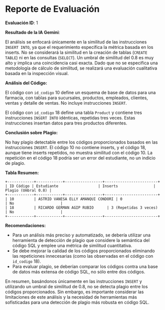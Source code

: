 # Reporte de Evaluación

**Evaluación ID**: 1

**Resultado de la IA Gemini**:

El análisis se enfocará únicamente en la similitud de las instrucciones `INSERT INTO`,  ya que el requerimiento especifica la métrica basada en los inserts.  No se considerará la similitud en la creación de tablas (`CREATE TABLE`) ni en las consultas (`SELECT`).  Un umbral de similitud del 0.8 es muy alto y implica una coincidencia casi exacta.  Dado que no se especifica una metodología de cálculo de similitud, se realizará una evaluación cualitativa basada en la inspección visual.

**Análisis del Código:**

El código con `id_codigo` 10 define un esquema de base de datos para una farmacia, con tablas para sucursales, productos, empleados, clientes, ventas y detalle de ventas.  No incluye instrucciones `INSERT`.

El código con `id_codigo` 18 define una tabla `Product` y contiene tres instrucciones `INSERT INTO` idénticas, repetidas tres veces.  Estas instrucciones insertan datos para tres productos diferentes.

**Conclusión sobre Plagio:**

No hay plagio detectable entre los códigos proporcionados basados en las instrucciones `INSERT`. El código 10 no contiene inserts, y el código 18, aunque tiene inserts repetidos, no muestra similitud con el código 10.  La repetición en el código 18 podría ser un error del estudiante, no un indicio de plagio.

**Tabla Resumen:**

```
+------------+------------+-----------------+------------------------+
| ID Código | Estudiante                  | Inserts                | Plagio (Umbral 0.8) |
+------------+------------+-----------------+------------------------+
| 10         | ASTRID VANESA ELLY AMANQUI CONDORI | 0                    | No                     |
| 18         | RICARDO GERMAN AGIP RUBIO      | 3 (Repetidas 3 veces) | No                     |
+------------+------------+-----------------+------------------------+
```

**Recomendaciones:**

* Para un análisis más preciso y automatizado, se debería utilizar una herramienta de detección de plagio que considere la semántica del código SQL y emplee una métrica de similitud cuantitativa.
*  Se debe mejorar la calidad de los códigos proporcionados eliminando las repeticiones innecesarias (como las observadas en el código con `id_codigo` 18).
*  Para evaluar plagio, se deberían comparar los códigos contra una base de datos más extensa de código SQL, no sólo entre dos códigos.


En resumen, basándonos únicamente en las instrucciones `INSERT` y utilizando un umbral de similitud de 0.8, no se detecta plagio entre los códigos proporcionados.  Sin embargo, es importante considerar las limitaciones de este análisis y la necesidad de herramientas más sofisticadas para una detección de plagio más robusta en código SQL.

